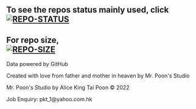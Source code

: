 
## To see the repos status mainly used, click <br>[![REPO-STATUS](./.github/button-status.jpg)](./REPO-STATUS.md "REPO-STATUS")</br>
## For repo size, <br>[![REPO-SIZE](./.github/button-size.jpg)](./REPO-SIZE.md "REPO-SIZE")</br>

<p> Data powered by GitHub
<p> Created with love from father and mother in heaven by Mr. Poon's Studio
<p> Mr. Poon's Studio by Alice King Tai Poon © 2022
<p> Job Enquiry: pkt_1@yahoo.com.hk

